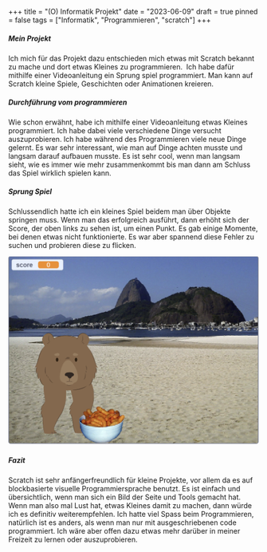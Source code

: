 +++
title = "(O) Informatik Projekt"
date = "2023-06-09"
draft = true
pinned = false
tags = ["Informatik", "Programmieren", "scratch"]
+++
##### Mein Projekt

Ich mich für das Projekt dazu entschieden mich etwas mit Scratch bekannt zu mache und dort etwas Kleines zu programmieren.  Ich habe dafür mithilfe einer Videoanleitung ein Sprung spiel programmiert. Man kann auf Scratch kleine Spiele, Geschichten oder Animationen kreieren.

##### Durchführung vom programmieren 

Wie schon erwähnt, habe ich mithilfe einer Videoanleitung etwas Kleines programmiert. Ich habe dabei viele verschiedene Dinge versucht auszuprobieren. Ich habe während des Programmieren viele neue Dinge gelernt. Es war sehr interessant, wie man auf Dinge achten musste und langsam darauf aufbauen musste. Es ist sehr cool, wenn man langsam sieht, wie es immer wie mehr zusammenkommt bis man dann am Schluss das Spiel wirklich spielen kann.

##### **Sprung Spiel**

Schlussendlich hatte ich ein kleines Spiel beidem man über Objekte springen muss. Wenn man das erfolgreich ausführt, dann erhöht sich der Score, der oben links zu sehen ist, um einen Punkt. Es gab einige Momente, bei denen etwas nicht funktionierte. Es war aber spannend diese Fehler zu suchen und probieren diese zu flicken.

![](screenshot-2023-06-08-111418.png)



##### Fazit

Scratch ist sehr anfängerfreundlich für kleine Projekte, vor allem da es auf blockbasierte visuelle Programmiersprache benutzt. Es ist einfach und übersichtlich, wenn man sich ein Bild der Seite und Tools gemacht hat. Wenn man also mal Lust hat, etwas Kleines damit zu machen, dann würde ich es definitiv weiterempfehlen. Ich hatte viel Spass beim Programmieren, natürlich ist es anders, als wenn man nur mit ausgeschriebenen code programmiert. Ich wäre aber offen dazu etwas mehr darüber in meiner Freizeit zu lernen oder auszuprobieren.